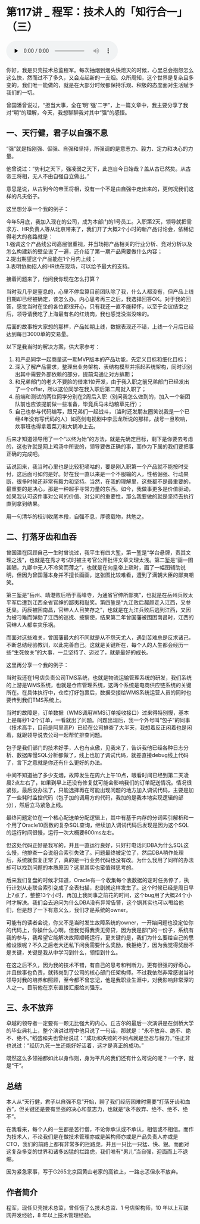 # 第117讲 _ 程军：技术人的「知行合一」（三）

<audio id="audio" title="第117讲 | 程军：技术人的「知行合一」（三）" controls="" preload="none"><source id="mp3" src="https://static001.geekbang.org/resource/audio/89/84/8905f2280fe05d4562382e414d0a5584.mp3"></audio>

你好，我是贝壳技术总监程军。每次抽烟到烟头快熄灭的时候，心里总会抱怨怎么这么快，然而过不了多久，又会点起新的一支烟。众所周知，这个世界是复杂且多变的，我们唯一能做的，就是在大部分时候都保持乐观、积极的态度面对生活赋予我们的一切。

曾国潘曾说过，“担当大事，全在‘明’‘强’二字”，上一篇文章中，我主要分享了我对“明”的理解，今天，我想聊聊我对其中“强”的感悟。

## 一、天行健，君子以自强不息

“强”就是指刚强、倔强、自强和坚持，所强调的是意志力、毅力、定力和决心的力量。

他曾说过：“势利之天下，强凌弱之天下，此岂自今日始哉？盖从古已然矣。从古帝王将相，无人不由自强自立做出。”

意思是说，从古到今的帝王将相，没有一个不是由自强中走出来的，更何况我们这样的凡夫俗子。

这里想分享一个我的例子：

今年5月底，我加入现在的公司，成为本部门的1号员工。入职第2天，领导就把需求方、HR负责人等从北京带来了，我们开了大概2个小时的新产品讨论会，依稀记得老大的套路就是：<br>
1.强调这个产品线公司高层很重视，并当场把产品相关的行业分析、竞对分析以及怎么构建新的壁垒说了一遍，还介绍了第一期产品需要做什么内容；<br>
2.提出期望这个产品能在1个月内上线；<br>
3.表明协助招人的HR也在现场，可以给予最大的支持。

接着问题来了，他问我你现在怎么打算？

当时我几乎是窒息的，心里不停盘算目前团队除了我，什么人都没有，但产品上线日期却已经被确定，该怎么办。内心思考再三之后，我选择回答OK。对于我的回答，感觉当时在坐的各位都很开心，只有我还一直不能释怀，以至于会议结束之后，领导请我吃了上海最有名的红烧肉，我也感觉没滋没味的。

后面的故事按大家想的那样，产品如期上线，数据表现还不错，上线一个月后已经达到每日3000单的交易量。

以下是我当时的解决方案，供大家参考：

1. 和产品同学一起商量这一期MVP版本的产品功能，先定义目标和细化目标；
1. 深入了解产品需求，整理出业务架构、表结构模型并搭起系统架构，同时识别出其中需要外部依赖的部分，提前沟通让对方排期；
1. 和兄弟部门的老大不要脸的借来1位开发，由于我入职之前兄弟部门已经发出了一个offer，所以这位同学在我入职后第二周就入职了；
1. 前端和测试的两位同学分别在2周后入职（别问我怎么做到的，加入一个新团队前也应该提前做一些准备，毕竟兵马未动粮草先行）；
1. 自己也参与代码编写，跟兄弟们一起战斗，（当时还发朋友圈笑说我是一个已经4年没有写代码的人）如亮剑电视剧中李云龙所说的那样，战号一旦吹响，炊事班也得拿着菜刀和大锅冲上去。

后来才知道领导用了一个“以终为始”的方法，就是先确定目标，剩下是你要去考虑的，这也许就是网上鸡汤中所说的，领导要做正确的事，而作为下属的我们要把事正确的完成吧。

话说回来，我当时心里也是比较犯嘀咕的，要是刚入职第一个产品就不能按时交付，这后面可如何是好。好在我一直以来是一个不服输的人，性格倔强、行动果断，很多时候还非常有毅力和坚持。当然，在我的理解里，这些都不是最重要的，最重要的是决心，那是一种超乎寻常力量的东西。如今，我做事更多是价值驱动，如果我认可这件事对公司的价值、对公司的重要性，那么我要做的就是坚持去执行直到拿到结果。

用一句清华的校训收尾本段，自强不息，厚德载物，共勉之。

## 二、打落牙齿和血吞

曾国潘在回顾自己一生时曾说过，我平生有四大堑，第一堑是“学台悬牌，责其文理之浅”，也就是在秀才考试时被主考官公开批评文章文理太浅。第二堑是“画一图甚陋，九卿中无人不冷笑而薄之”，也就是在向皇帝上疏时，画了一幅图辅助说明，但因为曾国藩本身并不擅长画画，这张图比较难看，遭到了满朝大臣的鄙夷嘲笑。

第三堑是“岳州、靖港败后栖于高峰寺，为通省官绅所鄙夷”，也就是在岳州兵败太平军后遭到江西全省官绅的鄙夷和耻笑。第四堑是“九江败后赧颜走入江西，又参抚臬。丙辰被困南昌，官绅人人目笑存之”，也就是在九江兵败后逃到江西，又因为被刁难而弹劾了江西的巡抚、按察使，结果第二年曾国藩被围困南昌时，江西的官绅人人都幸灾乐祸。

而面对这些难关，曾国藩最大的不同就是从不怨天尤人，遇到苦难总是反求诸己，不断总结经验教训，以此完善自己。这就是关键所在，每个人的人生都会经历一些“生死攸关”的大事，一旦坚持了、迈过了，就是最好的成长。

这里再分享一个我的例子：

当时我还在1号店负责公司TMS系统，也就是物流运输管理系统的研发，我们系统的上游是WMS系统，也就是仓库管理系统，这两个系统是电商供应链系统的关键所在。在具体执行中，仓库打好包裹后，数据交接给WMS系统运营人员的同时也要传到我们TMS系统上。

当时的故障是，订单数据（WMS调用WMS订单接收接口）过来得特别慢，基本上是每秒1-2个订单，一看就出了问题。问题出现后，我一个外号叫“包子”的同事（技术高手，目前是阿里高P）已经在公司排查了大半天，我想着反正闲着也是闲着，就跟领导说去公司一起帮忙排查问题。

包子是我们部门的技术好手，人也有点傲，见我来了，告诉我他已经各种日志分析、数据库慢SQL分析都做了，线上也加了调试代码，就差直接debug线上代码了，言下之意就是你还有什么更好的办法。

中间不知道抽了多少支烟，故障发生在周六上午10点，眼看时间已经到第二天凌晨2点左右了，如果到早上还没有修复就可能会影响我们的订单配送情况。情况很紧张，最后没办法了，只能选择再在可能出现问题的地方加入调试代码，主要是加了一些耗时监控代码（包子加的调用方的代码，我加的是我本地实现逻辑的部分），然后立马紧急上线。

最终问题定位在一个核心配送单分配逻辑上，其中有基于内存的分词索引解析和一个用了Oracle10函数的复杂SQL查询，继续加入调试代码后发现是因为这个SQL的运行时间很慢，运行一次大概要600ms左右。

但这处代码正好是我写的，并且一直运行良好，只好打电话问DBA为什么SQL这么慢，他排查一会说组合索引失效了。问题最终被定位了，然后DBA稍作处理后，系统就恢复正常了，真的是一行业务代码也没有改。为什么我用了同样的办法却可以找到问题的本质原因？这里其实也蛮值得思考的。

后来我们复盘的时候才知道，Oracle有一个收集每个表数据的定时任务停了，执行计划从走联合索引变成了全表扫描，悲剧就这样发生了。这个时候已经是周日早上7点了，整整13个小时，再加上我同事之前花的时间，这个bug用了大概24个小时才解决。我们会去追问为什么DBA没有异常告警，这个锅其实也可以甩给他们，但是想了一下有意义么，我们才是系统的owner。

可能有的读者会说，你又不是当时发生故障系统的owner，一开始问题也没定位你的代码上，你操什么心啊。但我觉得我责无旁贷，因为我是部门的一份子，系统有我的参与，我希望它能解决故障顺畅运行，更关键的是，我们为什么要给自己的思维设限呢？不久之后老大还私下问我需要什么奖励，我拒绝了，因为我觉得奖励不是关键，关键是我从中学习到什么，领悟到什么。

在这之后不久，因为我的技术不错，有自己的思考和判断力，更有很强的好奇心，并且做事也负责，就转岗到了公司的核心部门任架构师。不过我依然非常感谢当时领导对我的培养和照顾，至今都不曾忘记，他是我职业生涯中，对我影响非常深的人之一。目前他在京东直接汇报给刘强东。

## 三、永不放弃

卓越的领导者一定要有一颗无比强大的内心。丘吉尔的最后一次演讲是在剑桥大学的毕业典礼上，整个演讲过程中他只说了一句话，那就是：“永不放弃、绝不、绝不、绝不。”稻盛和夫也曾经说过：“成功和失败的不同点就是坚忍与毅力。”任正非也说过：“经历九死一生还能好好活着，这才是真正的成功。”

既然这么多领袖都如此以身作则，身为平凡的我们还有什么可说的呢？一个字，就是“干”。

## 总结

本人从“天行健，君子以自强不息”开始，聊了我们经历困难时需要“打落牙齿和血吞”，但关键还是要有坚强的决心和意志力，也就是“永不放弃、绝不、绝不、绝不”。

在我看来，每个人的一生都是苦行僧，不论你承认或不承认，相信或不相信。而作为技术人，不论我们是在做技术管理亦或是架构师亦或是产品负责人亦或是CTO，我们的前路上都有非常多的拦路虎，并且一只比一只猛、快、狠。而面对这复杂多变的世界和诸多凶猛的拦路虎，我们唯有“男儿”当自强，迎面而上不退缩。

因为紧急家事，写于G265北京回黄山老家的高铁上，一路忐忑但永不放弃。

## 作者简介

程军，现任贝壳技术总监，曾任饿了么技术总监、1 号店架构师，10 年以上互联网开发经验，8 年以上技术管理经验。



